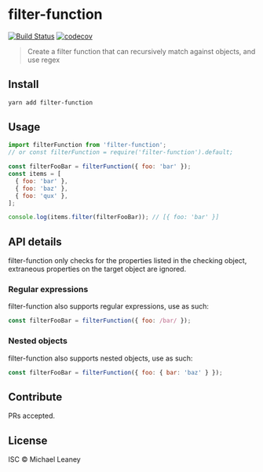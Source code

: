 # filter-function

[![Build Status](https://travis-ci.org/leahciMic/filter-function.svg?branch=master)](https://travis-ci.org/leahciMic/filter-function) [![codecov](https://codecov.io/gh/leahciMic/filter-function/branch/master/graph/badge.svg)](https://codecov.io/gh/leahciMic/filter-function)

> Create a filter function that can recursively match against objects, and use regex

## Install

```sh
yarn add filter-function
```

## Usage

```js
import filterFunction from 'filter-function';
// or const filterFunction = require('filter-function').default;

const filterFooBar = filterFunction({ foo: 'bar' });
const items = [
  { foo: 'bar' },
  { foo: 'baz' },
  { foo: 'qux' },
];

console.log(items.filter(filterFooBar)); // [{ foo: 'bar' }]
```

## API details

filter-function only checks for the properties listed in the checking object,
extraneous properties on the target object are ignored.

### Regular expressions

filter-function also supports regular expressions, use as such:

```js
const filterFooBar = filterFunction({ foo: /bar/ });
```

### Nested objects

filter-function also supports nested objects, use as such:

```js
const filterFooBar = filterFunction({ foo: { bar: 'baz' } });
```

## Contribute

PRs accepted.

## License

ISC © Michael Leaney
